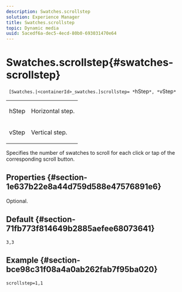 ```yaml
---
description: Swatches.scrollstep
solution: Experience Manager
title: Swatches.scrollstep
topic: Dynamic media
uuid: 5acedf6a-dec5-4ecd-80b0-693031470e64
---
```


# Swatches.scrollstep{#swatches-scrollstep}

 ` [Swatches.|<containerId>_swatches.]scrollstep= *`hStep`*, *`vStep`*`

<table id="table_DC890B3CAB6847318081AC74424147B9"> 
 <tbody> 
  <tr> 
   <td> <p> <span class="codeph"> <span class="varname"> hStep</span> </span> </p> </td> 
   <td> <p>Horizontal step. </p> </td> 
  </tr> 
  <tr> 
   <td> <p> <span class="codeph"> <span class="varname"> vStep</span> </span> </p> </td> 
   <td> <p>Vertical step. </p> </td> 
  </tr> 
 </tbody> 
</table>

Specifies the number of swatches to scroll for each click or tap of the corresponding scroll button.

## Properties {#section-1e637b22e8a44d759d588e47576891e6}

Optional.

## Default {#section-71fb773f814649b2885aefee68073641}

`3,3`

## Example {#section-bce98c31f08a4a0ab262fab7f95ba020}

`scrollstep=1,1` 
